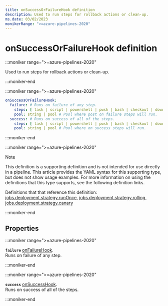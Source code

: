 ```yaml
---
title: onSuccessOrFailureHook definition
description: Used to run steps for rollback actions or clean-up.
ms.date: 03/02/2023
monikerRange: ">=azure-pipelines-2020"
---
```


# onSuccessOrFailureHook definition

<!-- :::description::: -->
:::moniker range=">=azure-pipelines-2020"

<!-- :::editable-content name="description"::: -->
Used to run steps for rollback actions or clean-up.
<!-- :::editable-content-end::: -->

:::moniker-end
<!-- :::description-end::: -->

<!-- :::syntax::: -->
:::moniker range=">=azure-pipelines-2020"

```yaml
onSuccessOrFailureHook:
  failure: # Runs on failure of any step.
    steps: [ task | script | powershell | pwsh | bash | checkout | download | downloadBuild | getPackage | publish | template | reviewApp ] # A list of steps to run.
    pool: string | pool # Pool where post on failure steps will run.
  success: # Runs on success of all of the steps.
    steps: [ task | script | powershell | pwsh | bash | checkout | download | downloadBuild | getPackage | publish | template | reviewApp ] # A list of steps to run.
    pool: string | pool # Pool where on success steps will run.
```

:::moniker-end
<!-- :::syntax-end::: -->

<!-- :::parents::: -->
:::moniker range=">=azure-pipelines-2020"

> [!NOTE]
> This definition is a supporting definition and is not intended for use directly in a pipeline. This article provides the YAML syntax for this supporting type, but does not show usage examples. For more information on using the definitions that this type supports, see the following definition links.

Definitions that that reference this definition: [jobs.deployment.strategy.runOnce](jobs-deployment-strategy-run-once.md), [jobs.deployment.strategy.rolling](jobs-deployment-strategy-rolling.md), [jobs.deployment.strategy.canary](jobs-deployment-strategy-canary.md)

:::moniker-end
<!-- :::parents-end::: -->

## Properties

<!-- :::properties::: -->
<!-- :::item name="failure"::: -->
:::moniker range=">=azure-pipelines-2020"

**`failure`** [onFailureHook](on-failure-hook.md).<br><!-- :::editable-content name="propDescription"::: -->
Runs on failure of any step.
<!-- :::editable-content-end::: -->

:::moniker-end
<!-- :::item-end::: -->
<!-- :::item name="success"::: -->
:::moniker range=">=azure-pipelines-2020"

**`success`** [onSuccessHook](on-success-hook.md).<br><!-- :::editable-content name="propDescription"::: -->
Runs on success of all of the steps.
<!-- :::editable-content-end::: -->

:::moniker-end
<!-- :::item-end::: -->
<!-- :::properties-end::: -->

<!-- :::remarks::: -->
<!-- :::editable-content name="remarks"::: -->
<!-- :::editable-content-end::: -->
<!-- :::remarks-end::: -->

<!-- :::examples::: -->
<!-- :::editable-content name="examples"::: -->
<!-- :::editable-content-end::: -->
<!-- :::examples-end::: -->

<!-- :::see-also::: -->
<!-- :::editable-content name="seeAlso"::: -->
<!-- :::editable-content-end::: -->
<!-- :::see-also-end::: -->